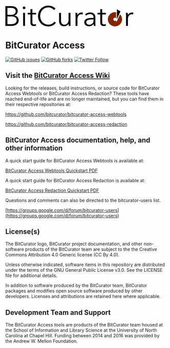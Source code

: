 ![Logo](https://github.com/BitCurator/bitcurator.github.io/blob/main/logos/BitCurator-Basic-400px.png)

# BitCurator Access

[![GitHub issues](https://img.shields.io/github/issues/bitcurator/bitcurator-access.svg)](https://github.com/bitcurator/bitcurator-access/issues)
[![GitHub forks](https://img.shields.io/github/forks/bitcurator/bitcurator-access.svg)](https://github.com/bitcurator/bitcurator-access/network)
[![Twitter Follow](https://img.shields.io/twitter/follow/bitcurator.svg?style=social&label=Follow)](https://twitter.com/bitcurator)

## Visit the [BitCurator Access Wiki](https://github.com/BitCurator/bitcurator-access/wiki)

Looking for the releases, build instructions, or source code for BitCurator Access Webtools or BitCurator Access Redaction? These tools have reached end-of-life and are no longer maintained, but you can find them in their respective repositories at:

  https://github.com/bitcurator/bitcurator-access-webtools
  
  https://github.com/bitcurator/bitcurator-access-redaction

## BitCurator Access documentation, help, and other information

A quick start guide for BitCurator Access Webtools is available at:

[BitCurator Access Webtools Quickstart PDF](https://github.com/BitCurator/bitcurator-access/blob/DOCS/update/docs/BCA-Quickstart.pdf)

A quick start guide for BitCurator Access Redaction is available at:

[BitCurator Access Redaction Quickstart PDF](https://github.com/BitCurator/bitcurator-access/blob/DOCS/update/docs/BCR-Quickstart.pdf)

Questions and comments can also be directed to the bitcurator-users list.

[https://groups.google.com/d/forum/bitcurator-users](https://groups.google.com/d/forum/bitcurator-users)

## License(s)

The BitCurator logo, BitCurator project documentation, and other non-software products of the BitCurator team are subject to the the Creative Commons Attribution 4.0 Generic license (CC By 4.0).

Unless otherwise indicated, software items in this repository are distributed under the terms of the GNU General Public License v3.0. See the LICENSE file for additional details.

In addition to software produced by the BitCurator team, BitCurator packages and modifies open source software produced by other developers. Licenses and attributions are retained here where applicable.

## Development Team and Support

The BitCurator Access tools are products of the BitCurator team housed at the School of Information and Library Science at the University of North Carolina at Chapel Hill. Funding between 2014 and 2016 was provided by the Andrew W. Mellon Foundation.
